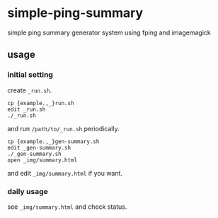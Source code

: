 # simple-ping-summary

simple ping summary generator system using fping and imagemagick

## usage

### initial setting

create `_run.sh`.
```
cp {example.,_}run.sh
edit _run.sh
./_run.sh
```
and run `/path/to/_run.sh` periodically.

```
cp {example.,_}gen-summary.sh
edit _gen-summary.sh
./_gen-summary.sh
open _img/summary.html
```
and edit `_img/summary.html` if you want.

### daily usage

see `_img/summary.html` and check status.
